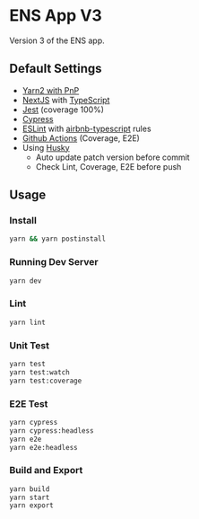 # ENS App V3

Version 3 of the ENS app.

## Default Settings

- [Yarn2 with PnP](https://yarnpkg.com/)
- [NextJS](https://nextjs.org/) with [TypeScript](https://www.typescriptlang.org/)
- [Jest](https://jestjs.io/) (coverage 100%)
- [Cypress](https://www.cypress.io/)
- [ESLint](https://eslint.org/) with [airbnb-typescript](https://github.com/iamturns/eslint-config-airbnb-typescript) rules
- [Github Actions](https://github.com/features/actions) (Coverage, E2E)
- Using [Husky](https://typicode.github.io/husky/#/)
  - Auto update patch version before commit
  - Check Lint, Coverage, E2E before push

## Usage

### Install

```bash
yarn && yarn postinstall
```

### Running Dev Server

```bash
yarn dev
```

### Lint

```bash
yarn lint
```

### Unit Test

```bash
yarn test
yarn test:watch
yarn test:coverage
```

### E2E Test

```bash
yarn cypress
yarn cypress:headless
yarn e2e
yarn e2e:headless
```

### Build and Export

```bash
yarn build
yarn start
yarn export
```
